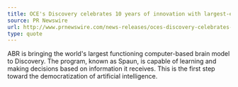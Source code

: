 ```yaml
---
title: OCE's Discovery celebrates 10 years of innovation with largest-ever show
source: PR Newswire
url: http://www.prnewswire.com/news-releases/oces-discovery-celebrates-10-years-of-innovation-with-largest-ever-show-500788531.html
type: quote
---
```

ABR is bringing the world's largest functioning
computer-based brain model to Discovery.
The program, known as Spaun,
is capable of learning and making decisions based on information it receives.
This is the first step toward the democratization of artificial intelligence.
